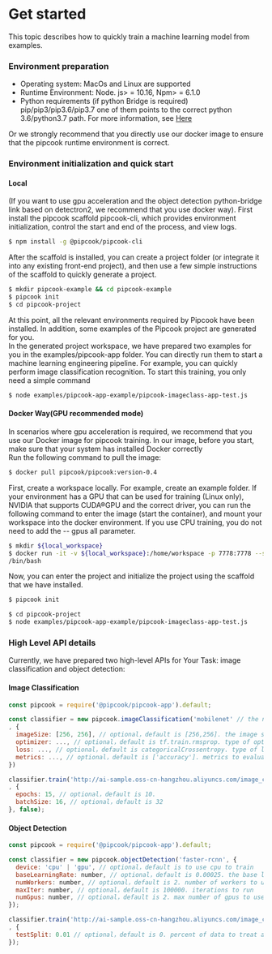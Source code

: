 # Get started

This topic describes how to quickly train a machine learning model from examples.

<a name="wvxFK"></a>
### Environment preparation

- Operating system: MacOs and Linux are supported
- Runtime Environment: Node. js> = 10.16, Npm> = 6.1.0
- Python requirements (if python Bridge is required) pip/pip3/pip3.6/pip3.7 one of them points to the correct python 3.6/python3.7 path. For more information, see [Here](https://www.yuque.com/znzce0/in8hih/ic1cvg)

Or we strongly recommend that you directly use our docker image to ensure that the pipcook runtime environment is correct.

<a name="KKc8r"></a>
### Environment initialization and quick start

<a name="PEMXT"></a>
#### Local

(If you want to use gpu acceleration and the object detection python-bridge link based on detectron2, we recommend that you use docker way). First install the pipcook scaffold pipcook-cli, which provides environment initialization, control the start and end of the process, and view logs.

```sh
$ npm install -g @pipcook/pipcook-cli
```

After the scaffold is installed, you can create a project folder (or integrate it into any existing front-end project), and then use a few simple instructions of the scaffold to quickly generate a project.

```sh
$ mkdir pipcook-example && cd pipcook-example
$ pipcook init
$ cd pipcook-project
```

At this point, all the relevant environments required by Pipcook have been installed. In addition, some examples  of the Pipcook project are generated for you.<br />In the generated project workspace, we have prepared two examples for you in the examples/pipcook-app folder. You can directly run them to start a machine learning engineering pipeline. For example, you can quickly perform image classification recognition. To start this training, you only need a simple command

```sh
$ node examples/pipcook-app-example/pipcook-imageclass-app-test.js
```

<a name="BLMFh"></a>
#### Docker Way(GPU recommended mode)
In scenarios where gpu acceleration is required, we recommend that you use our Docker image for pipcook training. In our image, before you start, make sure that your system has installed Docker correctly<br />Run the following command to pull the image:

```sh
$ docker pull pipcook/pipcook:version-0.4
```

First, create a workspace locally. For example, create an example folder. If your environment has a GPU that can be used for training (Linux only), NVIDIA that supports CUDA®GPU and the correct driver, you can run the following command to enter the image (start the container), and mount your workspace into the docker environment. If you use CPU training, you do not need to add the -- gpus all parameter.

```sh
$ mkdir ${local_workspace}
$ docker run -it -v ${local_workspace}:/home/workspace -p 7778:7778 --shm-size=1g --gpus all pipcook/pipcook:version-0.4
/bin/bash
```

Now, you can enter the project and initialize the project using the scaffold that we have installed.

```sh
$ pipcook init
```

```sh
$ cd pipcook-project
$ node examples/pipcook-app-example/pipcook-imageclass-app-test.js
```


<a name="DbcKB"></a>
### High Level API details

Currently, we have prepared two high-level APIs for Your Task: image classification and object detection:

<a name="r4Eqz"></a>
#### Image Classification

```js
const pipcook = require('@pipcook/pipcook-app').default;

const classifier = new pipcook.imageClassification('mobilenet' // the network to load, currently support mobilenet or simplecnn
, {
  imageSize: [256, 256], // optional，default is [256,256]. the image size to resize
  optimizer: ..., // optional，default is tf.train.rmsprop. type of optimizer，more details at https://js.tensorflow.org/api/latest/#Training-Optimizers
  loss: ..., // optional，default is categoricalCrossentropy. type of loss function，more details at https://js.tensorflow.org/api/latest/#Training-Losses
  metrics: ..., // optional，default is ['accuracy']. metrics to evaluate model，more details at https://js.tensorflow.org/api/latest/#Metrics
})

classifier.train('http://ai-sample.oss-cn-hangzhou.aliyuncs.com/image_classification/datasets/eCommerceImageClassification.zip' // url of train data, you can check url to see data format required
, {
  epochs: 15, // optional，default is 10. 
  batchSize: 16, // optional，default is 32
}, false);
```

<a name="OIoeS"></a>
#### Object Detection

```js
const pipcook = require('@pipcook/pipcook-app').default;

const classifier = new pipcook.objectDetection('faster-rcnn', {
  device: 'cpu' | 'gpu', // optional，default is to use cpu to train
  baseLearningRate: number, // optional，default is 0.00025. the base learning rate
  numWorkers: number, // optional，default is 2. number of workers to use
  maxIter: number, // optional，default is 100000. iterations to run
  numGpus: number, // optional，default is 2. max number of gpus to use
});

classifier.train('http://ai-sample.oss-cn-hangzhou.aliyuncs.com/image_classification/datasets/autoLayoutGroupRecognition.zip' // url of train data, you can check sample to see data format
, {
  testSplit: 0.01 // optional，default is 0. percent of data to treat as test dataset.
});
```


